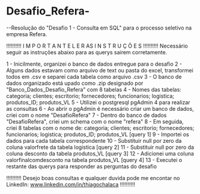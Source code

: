 # Desafio_Refera-
--Resolução do "Desafio 1 - Consulta em SQL" para o processo seletivo na empresa Refera. 

!!!!!!!!!!   I M P O R T A N T E   L E R   AS   I N S T R U Ç Õ E S   !!!!!!!!!!
Necessário seguir as instruções abaixo para as querys sairem corretamente. 

1 - Inicilmente, organizei o banco de dados entregue para o desafio
2 - Alguns dados estavam como arquivo de text ou pasta do excel, transformei todos em .csv e separei cada tabela como arquivo .csv
3 - O banco de dados organizado está upado como .zip designado por "Banco_Dados_Desafio_Refera" com 8 tabelas
4 - Nomes das tabelas: categoria; clientes; escritorio; fornecedores; funcionarios; logistica; produtos_ID; produtos_VL
5 - Utilizei o postgresql pgAdmin 4 para realizar as consultas 
6 - Ao abrir o pgAdmin é necessário criar um banco de dados, criei com o nome "DesafioRefera" 
7 - Dentro do banco de dados "DesafioRefera", criei um schema com o nome "refera"
8 - Em seguida, criei 8 tabelas com o nome de: categoria; clientes; escritorio; fornecedores; funcionarios; logistica; produtos_ID; produtos_VL [query 1]
9 - Importei os dados para cada tabela correspondente 
10 - Substituir null por zero da coluna valorfrete da tabela logistica [query 2]
11 - Substituir null por zero da coluna desconto da tabela produtos_VL [query 3]
12 - Adicionei uma coluna valorfinalcomdesconto na tabela produtos_VL [query 4]
13 - Executei o restante das querys para responder as perguntas do desafio

!!!!!!!!!! Desejo boas consultas e qualquer duvida pode me encontar no LinkedIn: www.linkedin.com/in/thiagochalaca !!!!!!!!!!

